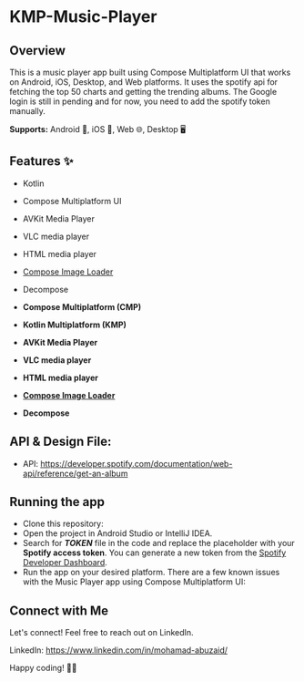 
# KMP-Music-Player

## Overview

This is a music player app built using Compose Multiplatform UI that works on Android, iOS, Desktop, and Web
platforms. It uses the spotify api for fetching the top 50 charts and getting the trending albums. The Google login is still in pending
and for now, you need to add the spotify token manually.

**Supports:** Android 📱, iOS 📱, Web 🌐, Desktop 🖥️

## Features ✨

- Kotlin
- Compose Multiplatform UI
- AVKit Media Player
- VLC media player
- HTML media player
- [Compose Image Loader](https://github.com/qdsfdhvh/compose-imageloader)
- Decompose

- **Compose Multiplatform (CMP)**
- **Kotlin Multiplatform (KMP)**
- **AVKit Media Player**
- **VLC media player**
- **HTML media player**
- **[Compose Image Loader](https://github.com/qdsfdhvh/compose-imageloader)**
- **Decompose**

## API & Design File:
- API: https://developer.spotify.com/documentation/web-api/reference/get-an-album

## Running the app

- Clone this repository:
- Open the project in Android Studio or IntelliJ IDEA.
- Search for **_TOKEN_** file in the code and replace the placeholder with your **Spotify access token**. You can
  generate a new token from the [Spotify Developer Dashboard](https://developer.spotify.com/console/get-album-tracks/).
- Run the app on your desired platform.
  There are a few known issues with the Music Player app using Compose Multiplatform UI:

## Connect with Me

Let's connect! Feel free to reach out on LinkedIn.

LinkedIn: https://www.linkedin.com/in/mohamad-abuzaid/

Happy coding! 🚀✨


